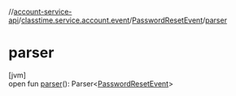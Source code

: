 //[account-service-api](../../../index.md)/[classtime.service.account.event](../index.md)/[PasswordResetEvent](index.md)/[parser](parser.md)

# parser

[jvm]\
open fun [parser](parser.md)(): Parser&lt;[PasswordResetEvent](index.md)&gt;
